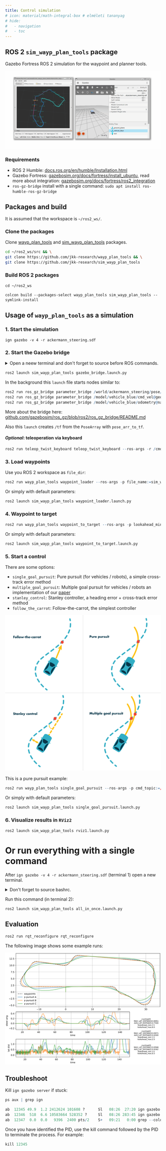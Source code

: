 ```yaml
---
title: Control simulation
# icon: material/math-integral-box # elméleti tananyag
# hide:
#   - navigation
#   - toc
---
```


 



## ROS 2 `sim_wayp_plan_tools` package
Gazebo Fortress ROS 2 simulation for the waypoint and planner tools.


![](https://raw.githubusercontent.com/jkk-research/sim_wayp_plan_tools/ros2/img/gz_rviz01.gif)


### Requirements
- ROS 2 Humble: [docs.ros.org/en/humble/Installation.html](https://docs.ros.org/en/humble/Installation.html)
- Gazebo Fortress: [gazebosim.org/docs/fortress/install_ubuntu](https://gazebosim.org/docs/fortress/install_ubuntu), read more about integration: [gazebosim.org/docs/fortress/ros2_integration](https://gazebosim.org/docs/fortress/ros2_integration)
- `ros-gz-bridge` install with a single command: `sudo apt install ros-humble-ros-gz-bridge`
 
## Packages and build

It is assumed that the workspace is `~/ros2_ws/`.

### Clone the packages

Clone [wayp_plan_tools](https://github.com/jkk-research/wayp_plan_tools) and [sim_wayp_plan_tools](https://github.com/jkk-research/sim_wayp_plan_tools) packages.

```bash
cd ~/ros2_ws/src && \
git clone https://github.com/jkk-research/wayp_plan_tools && \
git clone https://github.com/jkk-research/sim_wayp_plan_tools
```

### Build ROS 2 packages
```
cd ~/ros2_ws
```
```
colcon build --packages-select wayp_plan_tools sim_wayp_plan_tools --symlink-install
```


## Usage of `wayp_plan_tools` as a simulation

### 1. Start the simulation
```
ign gazebo -v 4 -r ackermann_steering.sdf
```

### 2. Start the Gazebo bridge

<details>
<summary> Open a neew terminal and don't forget to source before ROS commands.</summary>

``` bash
source ~/ros2_ws/install/setup.bash
```
</details>

``` r
ros2 launch sim_wayp_plan_tools gazebo_bridge.launch.py
```

In the background this `launch` file starts nodes similar to:

``` r
ros2 run ros_gz_bridge parameter_bridge /world/ackermann_steering/pose/info@geometry_msgs/msg/PoseArray[ignition.msgs.Pose_V
ros2 run ros_gz_bridge parameter_bridge /model/vehicle_blue/cmd_vel@geometry_msgs/msg/Twist]ignition.msgs.Twist
ros2 run ros_gz_bridge parameter_bridge /model/vehicle_blue/odometry@nav_msgs/msg/Odometry[ignition.msgs.Odometry --ros-args -r /model/vehicle_blue/odometry:=/odom
```
More about the bridge here: [github.com/gazebosim/ros_gz/blob/ros2/ros_gz_bridge/README.md](https://github.com/gazebosim/ros_gz/blob/ros2/ros_gz_bridge/README.md)

Also this `launch` creates `/tf` from the `PoseArray` with `pose_arr_to_tf`.

#### *Optional*: teleoperation via keyboard

``` r
ros2 run teleop_twist_keyboard teleop_twist_keyboard --ros-args -r /cmd_vel:=/model/vehicle_blue/cmd_vel
```

### 3. Load waypoints 

Use you ROS 2 workspace as `file_dir`:
``` r
ros2 run wayp_plan_tools waypoint_loader --ros-args -p file_name:=sim_waypoints1.csv -p file_dir:=$HOME/ros2_ws/src/sim_wayp_plan_tools/csv -r __ns:=/sim1
```
Or simply with default parameters:

``` r
ros2 launch sim_wayp_plan_tools waypoint_loader.launch.py
```

### 4. Waypoint to target

``` r
ros2 run wayp_plan_tools waypoint_to_target --ros-args -p lookahead_min:=2.5 -p lookahead_max:=4.5 -p mps_alpha:=1.5 -p mps_beta:=3.5 -p waypoint_topic:=waypointarray -p tf_frame_id:=base_link -p tf_child_frame_id:=map -r __ns:=/sim1
```
Or simply with default parameters:

``` r
ros2 launch sim_wayp_plan_tools waypoint_to_target.launch.py
```

### 5. Start a control

There are some options:

- `single_goal_pursuit`: Pure pursuit (for vehicles / robots), a simple cross-track error method
- `multiple_goal_pursuit`: Multiple goal pursuit for vehicles / robots an implementation of our [paper](https://hjic.mk.uni-pannon.hu/index.php/hjic/article/view/914)
- `stanley_control`: Stanley controller, a heading error + cross-track error method
- `follow_the_carrot`: Follow-the-carrot, the simplest controller

![](https://raw.githubusercontent.com/jkk-research/wayp_plan_tools/ros2/csv/control_overview01.svg)

This is a pure pursuit example:

``` r
ros2 run wayp_plan_tools single_goal_pursuit --ros-args -p cmd_topic:=/model/vehicle_blue/cmd_vel -p wheelbase:=1.0 -p waypoint_topic:=targetpoints -r __ns:=/sim1
```
Or simply with default parameters:

``` r
ros2 launch sim_wayp_plan_tools single_goal_pursuit.launch.py
```

### 6. Visualize results in `RViz2`
``` r
ros2 launch sim_wayp_plan_tools rviz1.launch.py
```

# Or run everything with a single command

After `ign gazebo -v 4 -r ackermann_steering.sdf` (terminal 1) open a new terminal.

<details>
<summary> Don't forget to source bashrc.</summary>

``` bash
source ~/.bashrc
```
</details>

Run this command (in terminal 2): 

``` r
ros2 launch sim_wayp_plan_tools all_in_once.launch.py
```

## Evaluation

``` bash 
ros2 run rqt_reconfigure rqt_reconfigure
```

The following image shows some example runs:

![](https://raw.githubusercontent.com/jkk-research/sim_wayp_plan_tools/ros2/img/csv_eval01.svg)

## Troubleshoot 

Kill `ign gazebo server` if stuck:

``` r
ps aux | grep ign
```

``` r
ab  12345 49.9  1.2 2412624 101608 ?      Sl   08:26  27:20 ign gazebo server
ab  12346  518  6.6 10583664 528352 ?     Sl   08:26 283:45 ign gazebo gui
ab  12347  0.0  0.0   9396  2400 pts/2    S+   09:21   0:00 grep --color=auto ign
```

Once you have identified the PID, use the kill command followed by the PID to terminate the process. For example:

``` r
kill 12345
```